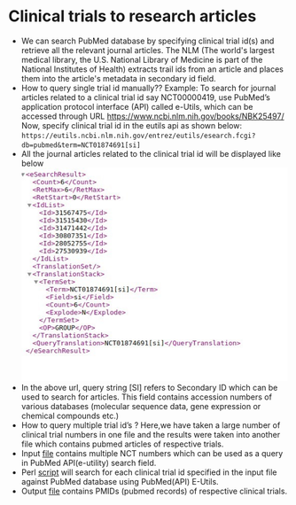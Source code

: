 #  Clinical trials to research articles

- We can search PubMed database by specifying clinical trial id(s) and retrieve all the relevant journal articles. The NLM (The world's largest medical library, the U.S. National Library of Medicine is part of the National Institutes of Health) extracts  trail ids from an article and places them into the article's metadata in secondary id field.
- How to query single trial id manually?? Example: To search for journal articles related to a clinical trial id say NCT00000419, use PubMed’s application protocol interface (API) called e-Utils, which can be accessed through URL https://www.ncbi.nlm.nih.gov/books/NBK25497/ Now, specify clinical trial id in the eutils api as shown below:
 `https://eutils.ncbi.nlm.nih.gov/entrez/eutils/esearch.fcgi?db=pubmed&term=NCT01874691[si]`
- All the journal articles related to the clinical trial id will be displayed like below
![Resuts](../../images/trials_articles/1575373326011.jpeg)
- In the above url, query string [SI] refers to Secondary ID which can be used to search for articles. This field contains accession numbers of various databases (molecular sequence data, gene expression or chemical compounds etc.)
- How to query multiple trial id’s ? Here,we have taken a large number of clinical trial numbers in one file and the results were taken into another file which contains pubmed articles of respective trials.
- Input [file](../../data/trials_articles/NCTNumbers.txt) contains multiple NCT numbers which can be used as a query in PubMed API(e-utility) search field.
- Perl [script](./trials_articles.pl) will search for each clinical trial id specified in the input file against PubMed database using PubMed(API) E-Utils.
- Output [file](../../data/trials_articles/results.txt) contains PMIDs (pubmed records) of respective clinical trials.

